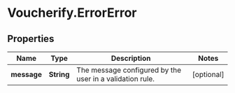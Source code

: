 # Voucherify.ErrorError

## Properties

Name | Type | Description | Notes
------------ | ------------- | ------------- | -------------
**message** | **String** | The message configured by the user in a validation rule. | [optional] 


